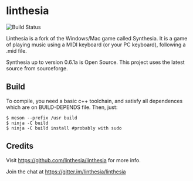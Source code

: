 # linthesia

![Build Status](https://github.com/linthesia/linthesia/actions/workflows/c-cpp.yml/badge.svg)


Linthesia is a fork of the Windows/Mac game called Synthesia. It is a game of playing music using a MIDI keyboard (or your PC keyboard), following a .mid file.

Synthesia up to version 0.6.1a is Open Source. This project uses the latest source from sourceforge.

## Build

To compile, you need a basic c++ toolchain, and satisfy all dependences which are on BUILD-DEPENDS file. Then, just:

    $ meson --prefix /usr build
    $ ninja -C build
    $ ninja -C build install #probably with sudo

## Credits

Visit https://github.com/linthesia/linthesia for more info.

Join the chat at https://gitter.im/linthesia/linthesia
